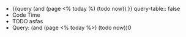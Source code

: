 - {{query  (and (page <% today %) (todo now)) }}
  query-table:: false
- Code Time
- TODO asfas
- Query: (and (page <% today %>) (todo now))0